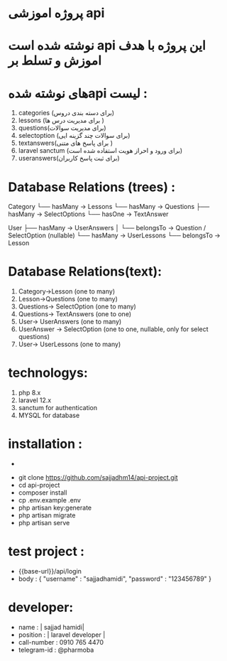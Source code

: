 # پروژه اموزشی api


# نوشته شده است api این پروژه با هدف اموزش و تسلط بر 

# های نوشته شدهapi لیست :
1) categories (برای دسته بندی دروس)
2) lessons  (برای مدیریت درس ها )
3) questions(برای مدیریت سوالات)
4) selectoption (برای سوالات چند گزینه ایی)
5) textanswers(برای پاسخ های متنی )
6) laravel sanctum (برای ورود و احراز هویت استفاده شده است)
7) useranswers(برای ثبت پاسخ کاربران)

# Database Relations (trees) :
Category
   └── hasMany → Lessons
               └── hasMany → Questions
                             ├── hasMany → SelectOptions
                             └── hasOne   → TextAnswer

User
   ├── hasMany → UserAnswers
   │             └── belongsTo → Question / SelectOption (nullable)
   └── hasMany → UserLessons
                 └── belongsTo → Lesson

# Database Relations(text):
1) Category->Lesson (one to many)
2) Lesson->Questions (one to many)
3) Questions-> SelectOption (one to many)
4) Questions-> TextAnswers (one to one)
5) User-> UserAnswers (one to many)
6) UserAnswer -> SelectOption (one to one, nullable, only for select questions)
7) User-> UserLessons (one to many)

# technologys:
1) php 8.x
2) laravel 12.x
3) sanctum for authentication
4) MYSQL for database

# installation :
- ```bash
- git clone https://github.com/sajjadhm14/api-project.git
- cd api-project
- composer install
- cp .env.example .env
- php artisan key:generate
- php artisan migrate
- php artisan serve 

# test project :
- {{base-url}}/api/login
- body : {
    "username" : "sajjadhamidi",
    "password" : "123456789"
}


# developer: 
- name : | sajjad hamidi|
- position : | laravel developer |
- call-number : 0910 765 4470
- telegram-id : @pharmoba 